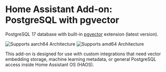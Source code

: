 # Home Assistant Add-on: PostgreSQL with pgvector

PostgreSQL 17 database with built-in [pgvector](https://github.com/pgvector/pgvector) extension (latest version).

![Supports aarch64 Architecture][aarch64-shield] ![Supports amd64 Architecture][amd64-shield]

This add-on is designed for use with custom integrations that need vector embedding storage, machine learning metadata, or general PostgreSQL access inside Home Assistant OS (HAOS).

[aarch64-shield]: https://img.shields.io/badge/aarch64-yes-green.svg
[amd64-shield]: https://img.shields.io/badge/amd64-yes-green.svg
[armhf-shield]: https://img.shields.io/badge/armhf-yes-green.svg
[armv7-shield]: https://img.shields.io/badge/armv7-yes-green.svg
[i386-shield]: https://img.shields.io/badge/i386-yes-green.svg
